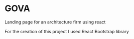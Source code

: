 # GOVA
Landing page for an architecture firm using react 

For the creation of this project I used React Bootstrap library
